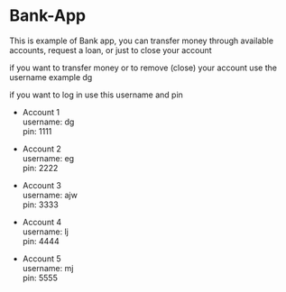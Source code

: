 # Bank-App

This is example of Bank app, you can transfer money through available accounts, request a loan, or just to close your account

if you want to transfer money or to remove (close) your account use the username example dg

if you want to log in use this username and pin

- Account 1 <br>
username: dg <br>
pin: 1111

- Account 2 <br>
username: eg <br>
pin: 2222

- Account 3 <br>
username: ajw <br>
pin: 3333

- Account 4 <br>
username: lj <br>
pin: 4444

- Account 5 <br>
username: mj <br>
pin: 5555
